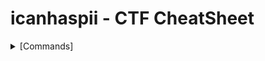 # icanhaspii - CTF CheatSheet
<html>
<body>
<details markdown>
  <summary>[Commands]</summary>
<ul>
  <li>file</li>
    <ul>
      <li>Run this to</li>
    </ul>
  </li>
  <li>binwalik</li>
      <li>Run this to</li>
    </ul>
</ul>


<ol>
  <li>Coffee</li>
  <li>Tea</li>
  <li>Milk</li>
</ol>


<ul>
  <li>Coffee</li>
  <li>Tea</li>
  <li>Milk</li>
</ul>


<dl>
  <dt>Coffee</dt>
  <dd>- black hot drink</dd>
  <dt>Milk</dt>
  <dd>- white cold drink</dd>
</dl>




  
  <details>
  <br>
  <summary>[binwalk] Shows file contents</summary>
  Run to find a summary of file contents.

</details>
<details>
  <br>
  <summary>[strings] Spits out code</summary>
  You can run strings on a Pcap!

  Or, let’s say, for example, that you have something you think contains a flag and you know that flag is in the typical CTF format of flag{some_bonus}, you can run the following to cut down on the amount of data you have to parse through. The following will only yield lines of 8 characters or more - Credit to Noah Heckman at BHIS:

</details>


</body>
</html>



